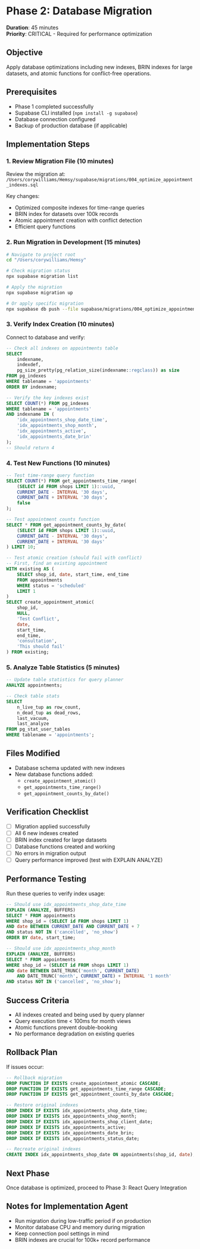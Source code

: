 # Phase 2: Database Migration

**Duration**: 45 minutes  
**Priority**: CRITICAL - Required for performance optimization

## Objective

Apply database optimizations including new indexes, BRIN indexes for large datasets, and atomic functions for conflict-free operations.

## Prerequisites

- Phase 1 completed successfully
- Supabase CLI installed (`npm install -g supabase`)
- Database connection configured
- Backup of production database (if applicable)

## Implementation Steps

### 1. Review Migration File (10 minutes)

Review the migration at: `/Users/corywilliams/Hemsy/supabase/migrations/004_optimize_appointment_indexes.sql`

Key changes:

- Optimized composite indexes for time-range queries
- BRIN index for datasets over 100k records
- Atomic appointment creation with conflict detection
- Efficient query functions

### 2. Run Migration in Development (15 minutes)

```bash
# Navigate to project root
cd "/Users/corywilliams/Hemsy"

# Check migration status
npx supabase migration list

# Apply the migration
npx supabase migration up

# Or apply specific migration
npx supabase db push --file supabase/migrations/004_optimize_appointment_indexes.sql
```

### 3. Verify Index Creation (10 minutes)

Connect to database and verify:

```sql
-- Check all indexes on appointments table
SELECT
    indexname,
    indexdef,
    pg_size_pretty(pg_relation_size(indexname::regclass)) as size
FROM pg_indexes
WHERE tablename = 'appointments'
ORDER BY indexname;

-- Verify the key indexes exist
SELECT COUNT(*) FROM pg_indexes
WHERE tablename = 'appointments'
AND indexname IN (
    'idx_appointments_shop_date_time',
    'idx_appointments_shop_month',
    'idx_appointments_active',
    'idx_appointments_date_brin'
);
-- Should return 4
```

### 4. Test New Functions (10 minutes)

```sql
-- Test time-range query function
SELECT COUNT(*) FROM get_appointments_time_range(
    (SELECT id FROM shops LIMIT 1)::uuid,
    CURRENT_DATE - INTERVAL '30 days',
    CURRENT_DATE + INTERVAL '30 days',
    false
);

-- Test appointment counts function
SELECT * FROM get_appointment_counts_by_date(
    (SELECT id FROM shops LIMIT 1)::uuid,
    CURRENT_DATE - INTERVAL '30 days',
    CURRENT_DATE + INTERVAL '30 days'
) LIMIT 10;

-- Test atomic creation (should fail with conflict)
-- First, find an existing appointment
WITH existing AS (
    SELECT shop_id, date, start_time, end_time
    FROM appointments
    WHERE status = 'scheduled'
    LIMIT 1
)
SELECT create_appointment_atomic(
    shop_id,
    NULL,
    'Test Conflict',
    date,
    start_time,
    end_time,
    'consultation',
    'This should fail'
) FROM existing;
```

### 5. Analyze Table Statistics (5 minutes)

```sql
-- Update table statistics for query planner
ANALYZE appointments;

-- Check table stats
SELECT
    n_live_tup as row_count,
    n_dead_tup as dead_rows,
    last_vacuum,
    last_analyze
FROM pg_stat_user_tables
WHERE tablename = 'appointments';
```

## Files Modified

- Database schema updated with new indexes
- New database functions added:
  - `create_appointment_atomic()`
  - `get_appointments_time_range()`
  - `get_appointment_counts_by_date()`

## Verification Checklist

- [ ] Migration applied successfully
- [ ] All 6 new indexes created
- [ ] BRIN index created for large datasets
- [ ] Database functions created and working
- [ ] No errors in migration output
- [ ] Query performance improved (test with EXPLAIN ANALYZE)

## Performance Testing

Run these queries to verify index usage:

```sql
-- Should use idx_appointments_shop_date_time
EXPLAIN (ANALYZE, BUFFERS)
SELECT * FROM appointments
WHERE shop_id = (SELECT id FROM shops LIMIT 1)
AND date BETWEEN CURRENT_DATE AND CURRENT_DATE + 7
AND status NOT IN ('cancelled', 'no_show')
ORDER BY date, start_time;

-- Should use idx_appointments_shop_month
EXPLAIN (ANALYZE, BUFFERS)
SELECT * FROM appointments
WHERE shop_id = (SELECT id FROM shops LIMIT 1)
AND date BETWEEN DATE_TRUNC('month', CURRENT_DATE)
    AND DATE_TRUNC('month', CURRENT_DATE) + INTERVAL '1 month'
AND status NOT IN ('cancelled', 'no_show');
```

## Success Criteria

- All indexes created and being used by query planner
- Query execution time < 100ms for month views
- Atomic functions prevent double-booking
- No performance degradation on existing queries

## Rollback Plan

If issues occur:

```sql
-- Rollback migration
DROP FUNCTION IF EXISTS create_appointment_atomic CASCADE;
DROP FUNCTION IF EXISTS get_appointments_time_range CASCADE;
DROP FUNCTION IF EXISTS get_appointment_counts_by_date CASCADE;

-- Restore original indexes
DROP INDEX IF EXISTS idx_appointments_shop_date_time;
DROP INDEX IF EXISTS idx_appointments_shop_month;
DROP INDEX IF EXISTS idx_appointments_shop_client_date;
DROP INDEX IF EXISTS idx_appointments_active;
DROP INDEX IF EXISTS idx_appointments_date_brin;
DROP INDEX IF EXISTS idx_appointments_status_date;

-- Recreate original indexes
CREATE INDEX idx_appointments_shop_date ON appointments(shop_id, date);
```

## Next Phase

Once database is optimized, proceed to Phase 3: React Query Integration

## Notes for Implementation Agent

- Run migration during low-traffic period if on production
- Monitor database CPU and memory during migration
- Keep connection pool settings in mind
- BRIN indexes are crucial for 100k+ record performance
